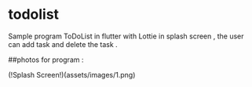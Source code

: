 # todolist

Sample program ToDoList in flutter with  Lottie in splash screen , the user can add task and delete the task .

##photos for program :

(!Splash Screen!)(assets/images/1.png)
